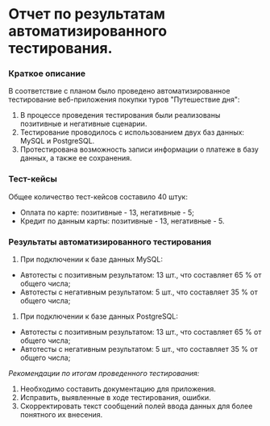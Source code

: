 # Отчет по результатам автоматизированного тестирования.

### Краткое описание

В соответствие с планом было проведено автоматизированное тестирование веб-приложения покупки туров "Путешествие дня":

1. В процессе проведения тестирования были реализованы позитивные и негативные сценарии.
2. Тестирование проводилось с использованием двух баз данных: MySQL и PostgreSQL.
3. Протестирована возможность записи информации о платеже в базу данных, а также ее сохранения.
   
### Тест-кейсы
Общее количество тест-кейсов составило 40 штук:

- Оплата по карте: позитивные - 13, негативные - 5;
- Кредит по данным карты: позитивные - 13, негативные - 5.

### Результаты автоматизированного тестирования

1. При подключении к базе данных MySQL:

- Автотесты с позитивным результатом: 13 шт., что составляет 65 % от общего числа;
- Автотесты с негативным результатом: 5 шт., что составляет 35 % от общего числа;

1. При подключении к базе данных PostgreSQL: 

- Автотесты с позитивным результатом: 13 шт., что составляет 65 % от общего числа;
- Автотесты с негативным результатом: 5 шт., что составляет 35 % от общего числа;

*Рекомендации по итогам проведенного тестирования:*

1. Необходимо составить документацию для приложения.
2. Исправить, выявленные в ходе тестирования, ошибки.
3. Скорректировать текст сообщений полей ввода данных для более понятного их внесения.
